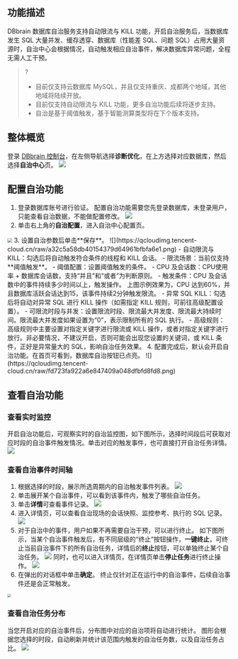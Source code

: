 ## 功能描述

DBbrain 数据库自治服务支持自动限流与 KILL 功能，开启自治服务后，当数据库发生 SQL 大量并发、缓存透穿、数据库（性能差 SQL、问题 SQL）占用大量资源时，自治中心会根据情况，自动触发相应自治事件，解决数据库异常问题，全程无需人工干预。

> ?
> - 目前仅支持云数据库 MySQL，并且仅支持重庆、成都两个地域，其他地域将陆续开放。
> - 目前仅支持自动限流与 KILL 功能，更多自治功能后续将逐步支持。
> - 自治是基于阈值触发，基于智能测算类型将在下个版本支持。

## 整体概览

登录 [DBbrain 控制台](https://console.cloud.tencent.com/dbbrain/analysis)，在左侧导航选择**诊断优化**，在上方选择对应数据库，然后选择**自治中心**页。
![](https://qcloudimg.tencent-cloud.cn/raw/e9f96a62e6ef455581dff654ba3ace23.png)

## 配置自治功能 

1. 登录数据库账号进行验证。
   配置自治功能需要您先登录数据库，未登录用户，只能查看自治数据，不能做配置修改。
   ![](https://qcloudimg.tencent-cloud.cn/raw/3505e5dc0658114bfe1cb236000c7651.png)
2. 单击右上角的**自治配置**，进入自治中心配置页。
<img src="https://qcloudimg.tencent-cloud.cn/raw/4cb4d0c5e257b36883ea8cd075a74cfe.png" style="zoom:67%;" />
3. 设置自治参数后单击**保存**。
![](https://qcloudimg.tencent-cloud.cn/raw/a32c5a58db40154379d64961bfbfa6e1.png)
 - 自动限流与 KILL：勾选后将自动触发符合条件的线程和 KILL 会话。
 - 限流场景：当前仅支持**阈值触发**。
 - 阈值配置：设置阈值触发的条件。
    - CPU 及会话数：CPU使用率 + 数据库会话数，支持“并且”和“或者”为判断原则。 
    - 触发条件：CPU 及会话数中的事件持续多少时间以上，触发操作。
  上图示例效果为，CPU 达到60%，并且数据库活跃会话达到15，该事件持续2分钟触发限流。
 - 异常 SQL KILL：勾选后将自动对异常 SQL 进行 KILL 操作（如需指定 KILL 规则，可前往高级配置设置）。
 - 可限流时段与并发：设置限流时段、限流最大并发度、限流最大持续时间。限流最大并发度如果设置为“0”，表示限制所有的 SQL 执行。
 - 高级规则：高级规则中主要设置对指定关键字进行限流或 KILL 操作，或者对指定关键字进行放行。非必要情况，不建议开启，否则可能会出现您设置的关键词，或 KILL 条件，正好是异常量大的 SQL，影响自治任务效果。
4. 配置完成后，默认会开启自治功能。在首页可看到，数据库自治按钮已点亮。
![](https://qcloudimg.tencent-cloud.cn/raw/fd723fa922a6e847409a048dfbfd8fd8.png)

## 查看自治功能

### 查看实时监控

开启自治功能后，可观察实时的自治监控图，如下图所示，选择时间段后可获取对应时段的自治事件触发情况。单击对应的触发事件，也可直接打开自治任务详情。
![](https://qcloudimg.tencent-cloud.cn/raw/f45aab4f980c86bee4061ad84de2db63.png)

### 查看自治事件时间轴

1. 根据选择的时段，展示所选周期内的自治触发事件列表。
![](https://qcloudimg.tencent-cloud.cn/raw/6547446fae379198e5e204c26df444e2.png)
2. 单击展开某个自治事件，可以看到该事件内，触发了哪些自治任务。
3. 单击**详情**可查看事件记录。
![](https://qcloudimg.tencent-cloud.cn/raw/499ae9cfe537ec79f248ee36734710f0.png)
4. 进入详情页，可以查看自治现场的会话快照、监控参考、执行的 SQL 记录。
![](https://qcloudimg.tencent-cloud.cn/raw/bf55cb815b03da275e4ae8df39787384.png)
5. 对于自治中的事件，用户如果不再需要自治干预，可以进行终止。
如下图所示，当某个自治事件触发后，有不同层级的“终止”按钮操作，**一键终止**，可终止当前自治事件下的所有自治任务，详情后的**终止**按钮，可以单独终止某个自治任务。
![](https://qcloudimg.tencent-cloud.cn/raw/e4a303384cb8ea5f9dc1be20a9854c9f.png)
同时，也可以进入详情页，在详情页单击**停止任务**进行终止操作。
![](https://qcloudimg.tencent-cloud.cn/raw/5fdad726cd8929bbcf9d01f2e0ee4753.png)
6. 在弹出的对话框中单击**确定**。
   终止仅针对正在运行中的自治事件，后续自治事件还是会正常触发。
<img src="https://qcloudimg.tencent-cloud.cn/raw/534bfa64093f746cf5d47d5e1d1b375e.png" style="zoom:50%;" />

### 查看自治任务分布

当您开启对应的自治事件后，分布图中对应的自治项将自动进行统计。
图形会根据您选择的时段，自动刷新并统计该范围内触发的自治任务数，以及自治任务占比。
![](https://qcloudimg.tencent-cloud.cn/raw/eb4b78d0fe292c2ab3e75e5b22b39d2a.png)

